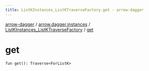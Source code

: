 ```yaml
---
title: ListKInstances_ListKTraverseFactory.get - arrow-dagger
---
```


[arrow-dagger](../../index.html) / [arrow.dagger.instances](../index.html) / [ListKInstances_ListKTraverseFactory](index.html) / [get](./get.html)

# get

`fun get(): Traverse<ForListK>`